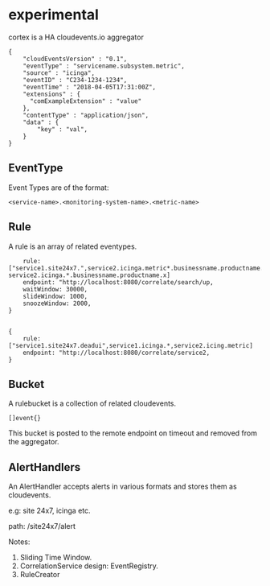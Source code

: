 
# experimental

cortex is a HA cloudevents.io aggregator


```
{
    "cloudEventsVersion" : "0.1",
    "eventType" : "servicename.subsystem.metric",
    "source" : "icinga", 
    "eventID" : "C234-1234-1234",
    "eventTime" : "2018-04-05T17:31:00Z",
    "extensions" : {
      "comExampleExtension" : "value"
    },
    "contentType" : "application/json",
    "data" : {
        "key" : "val",
    }
}

```

## EventType

Event Types are of the format:

```
<service-name>.<monitoring-system-name>.<metric-name>
```

## Rule

A rule is an array of related eventypes.

```{
    rule: ["service1.site24x7.",service2.icinga.metric*.businessname.productname.x, service2.icinga.*.businessname.productname.x]
    endpoint: "http://localhost:8080/correlate/search/up,
    waitWindow: 30000,
    slideWindow: 1000,
    snoozeWindow: 2000,
}


{
    rule: ["service1.site24x7.deadui",service1.icinga.*,service2.icing.metric]
    endpoint: "http://localhost:8080/correlate/service2,
}
```

## Bucket

A rulebucket is a collection of related cloudevents.

```
[]event{}
```

This bucket is posted to the remote endpoint on timeout and removed from the aggregator.


## AlertHandlers

An AlertHandler accepts alerts in various formats and stores them as cloudevents.

e.g: site 24x7, icinga etc.

path: /site24x7/alert


Notes:
1. Sliding Time Window.
2. CorrelationService design: EventRegistry.
3. RuleCreator 